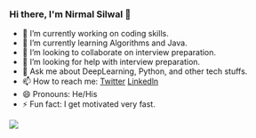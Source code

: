 ### Hi there, I'm Nirmal Silwal 👋

<!--
**NirmalSilwal/NirmalSilwal** is a ✨ _special_ ✨ repository because its `README.md` (this file) appears on your GitHub profile.
Here are some ideas to get you started:
-->

- 🔭 I’m currently working on coding skills.
- 🌱 I’m currently learning Algorithms and Java.
- 👯 I’m looking to collaborate on interview preparation.
- 🤔 I’m looking for help with interview preparation.
- 💬 Ask me about DeepLearning, Python, and other tech stuffs.
- 📫 How to reach me: [Twitter](https://twitter.com/silwal_nirmal) [Linkedln](https://www.linkedin.com/in/nirmal-silwal/)
- 😄 Pronouns: He/His
- ⚡ Fun fact: I get motivated very fast.

<img src = "https://github-readme-stats.vercel.app/api?username=NirmalSilwal&&show_icons=true&title_color=ffffff&icon_color=bb2acf&text_color=daf7dc&bg_color=151515">
